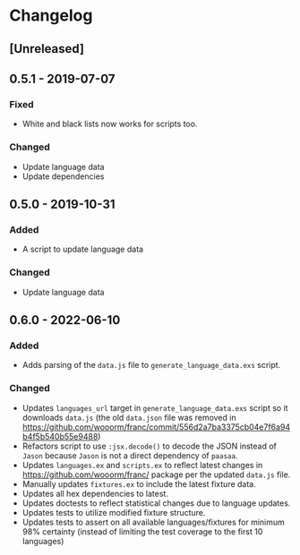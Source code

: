 # Changelog

## [Unreleased]

## 0.5.1 - 2019-07-07

### Fixed

- White and black lists now works for scripts too.

### Changed

- Update language data
- Update dependencies

## 0.5.0 - 2019-10-31

### Added

- A script to update language data

### Changed

- Update language data

## 0.6.0 - 2022-06-10

### Added

- Adds parsing of the `data.js` file to `generate_language_data.exs` script.

### Changed

- Updates `languages_url` target in `generate_language_data.exs` script so it downloads `data.js` (the old `data.json` file was removed in <https://github.com/wooorm/franc/commit/556d2a7ba3375cb04e7f6a94b4f5b540b55e9488>)
- Refactors script to use `:jsx.decode()` to decode the JSON instead of `Jason` because `Jason` is not a direct dependency of `paasaa`.
- Updates `languages.ex` and `scripts.ex` to reflect latest changes in <https://github.com/wooorm/franc/> package per the updated `data.js` file.
- Manually updates `fixtures.ex` to include the latest fixture data.
- Updates all hex dependencies to latest.
- Updates doctests to reflect statistical changes due to language updates.
- Updates tests to utilize modified fixture structure.
- Updates tests to assert on all available languages/fixtures for minimum 98% certainty (instead of limiting the test coverage to the first 10 languages)
